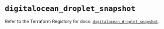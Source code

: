 # `digitalocean_droplet_snapshot`

Refer to the Terraform Registory for docs: [`digitalocean_droplet_snapshot`](https://registry.terraform.io/providers/digitalocean/digitalocean/2.34.1/docs/resources/droplet_snapshot).
